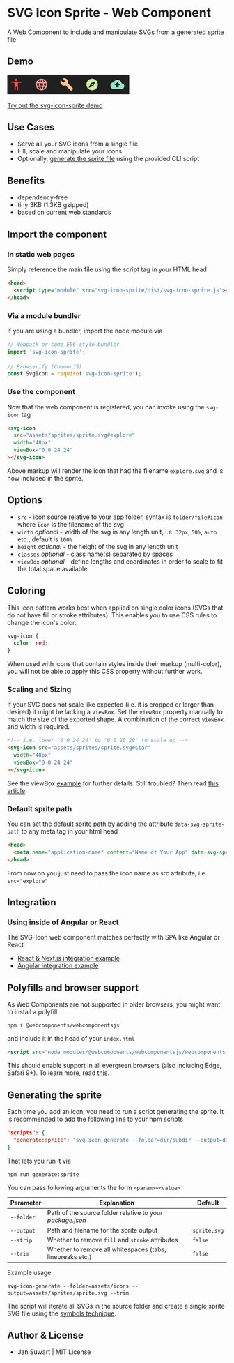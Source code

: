 # SVG Icon Sprite - Web Component

A Web Component to include and manipulate SVGs from a generated sprite file

## Demo

<img width="280" alt="Demo Screenshot" src="screenshot.png">

[Try out the svg-icon-sprite demo](https://jannicz.github.io/svg-icon-sprite/)

## Use Cases

 - Serve all your SVG icons from a single file
 - Fill, scale and manipulate your icons
 - Optionally, [generate the sprite file](#generating-the-sprite) using the provided CLI script
 
## Benefits
 - dependency-free
 - tiny 3KB (1.3KB gzipped)
 - based on current web standards

## Import the component

### In static web pages

Simply reference the main file using the script tag in your HTML head

```html
<head>
  <script type="module" src="svg-icon-sprite/dist/svg-icon-sprite.js"></script>
</head>
```

### Via a module bundler

If you are using a bundler, import the node module via

```js
// Webpack or some ES6-style bundler
import 'svg-icon-sprite';

// Browserify (CommonJS)
const SvgIcon = require('svg-icon-sprite');
```

### Use the component

Now that the web component is registered, you can invoke using the `svg-icon` tag

```html
<svg-icon
  src="assets/sprites/sprite.svg#explore"
  width="48px"
  viewBox="0 0 24 24"
></svg-icon>
```

Above markup will render the icon that had the filename `explore.svg` and is now included in the sprite.

## Options

- `src` - icon source relative to your app folder, syntax is `folder/file#icon` where `icon` is the filename of the svg
- `width` *optional* - width of the svg in any length unit, i.e. `32px`, `50%`, `auto` etc., default is `100%`
- `height` *optional* - the height of the svg in any length unit
- `classes` *optional* - class name(s) separated by spaces
- `viewBox` *optional* - define lengths and coordinates in order to scale to fit the total space available

## Coloring

This icon pattern works best when applied on single color icons (SVGs that do not have
fill or stroke attributes). This enables you to use CSS rules to change the icon's color:

```scss
svg-icon {
  color: red;
}
```

When used with icons that contain styles inside their markup (multi-color),
you will not be able to apply this CSS property without further work.

### Scaling and Sizing

If your SVG does not scale like expected (i.e. it is cropped or larger than desired) it might be lacking a `viewBox`.
Set the `viewBox` property manually to match the size of the exported shape. A combination of the correct
`viewBox` and width is required.

```html
<!-- i.e. lower '0 0 24 24' to '0 0 20 20' to scale up -->
<svg-icon src="assets/sprites/sprite.svg#star"
  width="48px"
  viewBox="0 0 24 24"
></svg-icon>
```

See the viewBox [example](https://jannicz.github.io/svg-icon-sprite/examples/scaling.html) for further details.
Still troubled? Then read [this article](https://css-tricks.com/scale-svg/).

### Default sprite path

You can set the default sprite path by adding the attribute `data-svg-sprite-path` to any meta tag in your html head
 
```html
<head>
  <meta name="application-name" content="Name of Your App" data-svg-sprite-path="../assets/sprites/sprite.svg">
</head>
```
 
From now on you just need to pass the icon name as src attribute, i.e. `src="explore"`

## Integration

### Using inside of Angular or React

The SVG-Icon web component matches perfectly with SPA like Angular or React

 - [React & Next.js integration example](./INTEGRATION.md#user-content-react) 
 - [Angular integration example](./INTEGRATION.md#user-content-angular)

## Polyfills and browser support

As Web Components are not supported in older browsers, you might want to install a polyfill

```
npm i @webcomponents/webcomponentsjs
```

and include it in the head of your `index.html`

```html
<script src="node_modules/@webcomponents/webcomponentsjs/webcomponents-bundle.js"></script>
```

This should enable support in all evergreen browsers (also including Edge, Safari 9+).
To learn more, read [this](https://github.com/webcomponents/polyfills/tree/master/packages/webcomponentsjs#browser-support).

## Generating the sprite

Each time you add an icon, you need to run a script generating the sprite.
It is recommended to add the following line to your npm scripts

```json
"scripts": {
  "generate:sprite": "svg-icon-generate --folder=dir/subdir --output=dir/filename.svg"
}
```

That lets you run it via

```
npm run generate:sprite
```

You can pass following arguments the form `<param>=<value>`

Parameter  | Explanation                              | Default
---------- | ---------------------------------------- | -------
`--folder` | Path of the source folder relative to your *package.json* |
`--output` | Path and filename for the sprite output | `sprite.svg`
`--strip`  | Whether to remove `fill` and `stroke` attributes | `false`
`--trim`   | Whether to remove all whitespaces (tabs, linebreaks etc.) | `false`

Example usage

```
svg-icon-generate --folder=assets/icons --output=assets/sprites/sprite.svg --trim
```

The script will iterate all SVGs in the source folder and create a single sprite SVG file
using the [symbols technique](https://css-tricks.com/svg-symbol-good-choice-icons/).

## Author & License
- Jan Suwart | MIT License
